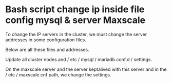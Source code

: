 # Bash script change ip inside file config mysql & server Maxscale


To change the IP servers in the cluster, we must change the server addresses in some configuration files.

Below are all these files and addresses.

Update all cluster nodes and / etc / mysql / mariadb.conf.d / settings.

On the maxscale server and the server keptalived with this server and in the / etc / maxscale.cnf path, we change the settings.


